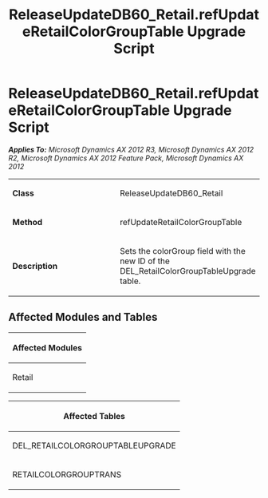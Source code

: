 ﻿---
title: ReleaseUpdateDB60_Retail.refUpdateRetailColorGroupTable Upgrade Script
TOCTitle: ReleaseUpdateDB60_Retail.refUpdateRetailColorGroupTable Upgrade Script
ms:assetid: e53c5c89-c086-cf1a-5914-59c8d46b8e4e
ms:mtpsurl: https://msdn.microsoft.com/en-us/library/JJ719775(v=AX.60)
ms:contentKeyID: 49711849
ms.date: 05/18/2015
mtps_version: v=AX.60
---

# ReleaseUpdateDB60\_Retail.refUpdateRetailColorGroupTable Upgrade Script 


_**Applies To:** Microsoft Dynamics AX 2012 R3, Microsoft Dynamics AX 2012 R2, Microsoft Dynamics AX 2012 Feature Pack, Microsoft Dynamics AX 2012_

<table>
<colgroup>
<col style="width: 50%" />
<col style="width: 50%" />
</colgroup>
<tbody>
<tr class="odd">
<td><p><strong>Class</strong></p></td>
<td><p>ReleaseUpdateDB60_Retail</p></td>
</tr>
<tr class="even">
<td><p><strong>Method</strong></p></td>
<td><p>refUpdateRetailColorGroupTable</p></td>
</tr>
<tr class="odd">
<td><p><strong>Description</strong></p></td>
<td><p>Sets the colorGroup field with the new ID of the DEL_RetailColorGroupTableUpgrade table.</p></td>
</tr>
</tbody>
</table>


## Affected Modules and Tables

<table>
<colgroup>
<col style="width: 100%" />
</colgroup>
<thead>
<tr class="header">
<th><p>Affected Modules</p></th>
</tr>
</thead>
<tbody>
<tr class="odd">
<td><p>Retail</p></td>
</tr>
</tbody>
</table>


<table>
<colgroup>
<col style="width: 100%" />
</colgroup>
<thead>
<tr class="header">
<th><p>Affected Tables</p></th>
</tr>
</thead>
<tbody>
<tr class="odd">
<td><p>DEL_RETAILCOLORGROUPTABLEUPGRADE</p></td>
</tr>
<tr class="even">
<td><p>RETAILCOLORGROUPTRANS</p></td>
</tr>
</tbody>
</table>

  


